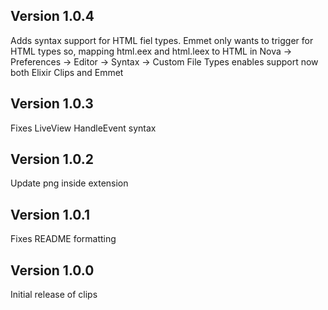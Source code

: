 ## Version 1.0.4
Adds syntax support for HTML fiel types. Emmet only wants to trigger for HTML types so, mapping html.eex and html.leex to HTML in Nova -> Preferences -> Editor -> Syntax -> Custom File Types enables support now both Elixir Clips and Emmet

## Version 1.0.3
Fixes LiveView HandleEvent syntax

## Version 1.0.2
Update png inside extension

## Version 1.0.1
Fixes README formatting

## Version 1.0.0
Initial release of clips